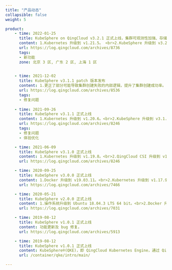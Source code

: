 ```yaml
---
title: "产品动态"
collapsible: false
weight: 5

product:
    - time: 2022-01-25
      title: KubeSphere on QingCloud v3.2.1 正式上线，集群可观测性加强、存储运维更便捷
      content: 1.Kubernetes 升级到 v1.21.5。 <br>2.KubeSphere 升级到 v3.2.1。<br>3.Docker 升级到 v20.10.8。<br>4.新增 GPU 资源调度管理功能，支持可视化创建 GPU 工作负载、调度 GPU 资源任务等。<br>5.自定义监控支持 Grafana，强化可观测性。<br>6.新增存储卷克隆、快照和扩展等功能，提供更方便的持久化存储运维。
      url: https://log.qingcloud.com/archives/8736
      tags:
      - 新功能
      zone: 北京 3 区, 广东 2 区, 上海 1 区
      

    - time: 2021-12-02
      title: KubeSphere v3.1.1 patch 版本发布
      content: 1.更正了部分可能导致集群创建失败的内部逻辑，提升了集群创建成功率。 <br>2.修复了因 csi 组件限制值过小导致集群持续报警的问题，校准了集群的报警能力。<br>3.更正了部分集群组件的版本，保证了相关功能的可用性和稳定性。<br>4.降低了磁盘消耗，降低了因磁盘可用容量不足导致集群升级失败的几率。<br>5.支持强制删除集群节点的能力，增强了集群可维护性。
      url: https://log.qingcloud.com/archives/8536
      tags:
      - 修复问题
      
    - time: 2021-09-26
      title: KubeSphere v3.1.1 正式上线
      content: 1.Kubernetes 升级到 v1.20.6。<br>2.KubeSphere 升级到 v3.1.1。<br>3.新增了一些集群创建前的检查项，优化了一些创建问题，提升了集群创建成功率。 <br>4.取消了对云平台中已下架类型的云硬盘挂载支持。<br>5.集群默认优先挂载容量型云硬盘（vos），提升了集群存储能力。<br>6.修复了一些bug，提升了集群稳定性。
      url: https://log.qingcloud.com/archives/8246
      tags:
      - 修复问题
      - 体验优化

    - time: 2021-06-09
      title: KubeSphere v3.1.0 正式上线
      content: 1.Kubernetes 升级到 v1.19.8。<br>2.QingCloud CSI 升级到 v1.2.1。<br>3.Docker 升级到 v20.10.6。 <br>4.升级到 containerd 1.4.6。<br>5.内置 KubeSphere v3.1.0。<br>6.新增支持创建集群时选择 hostnic 网络插件。<br>7.新增支持 Kubernetes 审计规则，审计 webhook 的配置。
      url: https://log.qingcloud.com/archives/8246

    - time: 2020-09-25
      title: KubeSphere v3.0.0 正式上线
      content: 1.Docker 升级到 v19.03.11。<br>2.Kubernetes 升级到 v1.17.9。<br>3.QingCloud CSI 升级到 v1.2.0。<br>4.Helm 升级到 3.2.1。<br>5.内置 KubeSphere v3.0.0。<br>6.新增支持自定义 K8s 组件参数；<br>7.增强安全性，客户端节点默认使用集群 ID 作为初始密码并支持绑定 SSH 密钥。
      url: https://log.qingcloud.com/archives/7466

    - time: 2020-05-21
      title: KubeSphere v2.0.0 正式上线
      content: 1.操作系统升级到 Ubuntu 18.04.3 LTS 64 bit。<br>2.Docker 升级到 v19.03.4。<br>3.Kubernetes 升级到 v1.16.7。<br>4.QingCloud CSI 升级到 v1.1.1。<br>5.QingCloud Cloud Controller Manager 升级到 v1.4.4。<br>6.Helm 升级到 v2.14.3。<br>7.新增支持 GPU 节点。<br>8.同时支持多种类型的工作节点，节点 CPU Model 可配置。<br>9.内置 KubeSphere v2.1.1。<br>10.图形化选配 KubeSphere 功能组件。
      url: https://log.qingcloud.com/archives/7031

    - time: 2019-08-12
      title: KubeSphere v1.0.1 正式上线
      content: 功能更新及 bug 修复。
      url: https://log.qingcloud.com/archives/5913

    - time: 2019-08-12
      title: KubeSphere v1.0.1 正式上线
      content: KubeSphere®️(QKE)，即 QingCloud Kubernetes Engine，通过 QingCloud AppCenter 将KubeSphere®️ 诸多容器管理功能一键交付给终端用户，如多租户管理、DevOps、微服务治理、多租户日志检索、Kubernetes 监控中心等，同时省去了用户构建 Kuberentes 集群以及安装 KubeSphere 的过程，极大降低了运维成本并将容器上层业务功能快速带进客户真实业务场景。
      url: /container/qke/intro/main/

---
```


